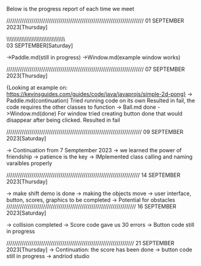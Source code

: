 Below is the progress report of each time we meet

///////////////////////////////////////////////////////////////////////
01 SEPTEMBER 2023[Thursday]


\\\\\\\\\\\\\\\\\\\\\\\\\\\\\\\\\\\\\\\\\\\\\\\\\\\\\\\\\\\\\\\\\\\\\\\
03 SEPTEMBER[Saturday]

->Paddle.md(still in progress)
->Window.md(example window works)




///////////////////////////////////////////////////////////////////////
07 SEPTEMBER 2023[Thursday]

{Looking at example on: 
https://kevinsguides.com/guides/code/java/javaprojs/simple-2d-pong}
-> Paddle.md(continuation)
    Tried running code on its own
    Resulted in fail, the code requires the other classes to function
-> Ball.md done
->Window.md(done)
    For window tried creating button done that would disappear after 
    being clicked. 
    Resulted in fail

//////////////////////////////////////////////////////////////////////
09 SEPTEMBER 2023[Saturday]

-> Continuation from 7 Semptember 2023
-> we learned the power of friendship
-> patience is the key
-> IMplemented class calling and naming varaibles properly

/////////////////////////////////////////////////////////////////////
14 SEPTEMBER 2023[Thursday]

-> make shift demo is done
-> making the objects move
-> user interface, button, scores, graphics to be completed
-> Potential for obstacles
///////////////////////////////////////////////////////////////////
16 SEPTEMBER 2023[Saturday]

-> collision completed
-> Score code gave us 30 errors
-> Button code still in progress

//////////////////////////////////////////////////////////////////
21 SEPTEMBER 2023[Thursday]
-> Continuation: the score has been done
-> button code still in progress
-> andriod studio
